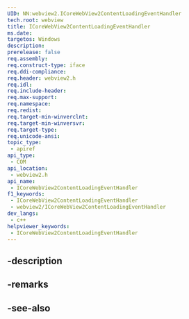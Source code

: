 ```yaml
---
UID: NN:webview2.ICoreWebView2ContentLoadingEventHandler
tech.root: webview
title: ICoreWebView2ContentLoadingEventHandler
ms.date: 
targetos: Windows
description: 
prerelease: false
req.assembly: 
req.construct-type: iface
req.ddi-compliance: 
req.header: webview2.h
req.idl: 
req.include-header: 
req.max-support: 
req.namespace: 
req.redist: 
req.target-min-winverclnt: 
req.target-min-winversvr: 
req.target-type: 
req.unicode-ansi: 
topic_type:
 - apiref
api_type:
 - COM
api_location:
 - webview2.h
api_name:
 - ICoreWebView2ContentLoadingEventHandler
f1_keywords:
 - ICoreWebView2ContentLoadingEventHandler
 - webview2/ICoreWebView2ContentLoadingEventHandler
dev_langs:
 - c++
helpviewer_keywords:
 - ICoreWebView2ContentLoadingEventHandler
---
```


## -description

## -remarks

## -see-also

